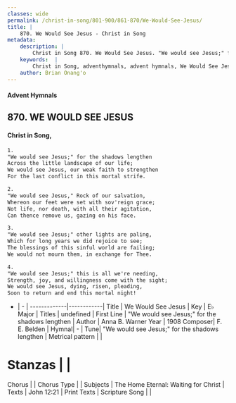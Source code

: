 ```yaml
---
classes: wide
permalink: /christ-in-song/801-900/861-870/We-Would-See-Jesus/
title: |
    870. We Would See Jesus - Christ in Song
metadata:
    description: |
        Christ in Song 870. We Would See Jesus. "We would see Jesus;" for the shadows lengthen Across the little landscape of our life; We would see Jesus, our weak faith to strengthen For the last conflict in this mortal strife.
    keywords:  |
        Christ in Song, adventhymnals, advent hymnals, We Would See Jesus, "We would see Jesus;" for the shadows lengthen. 
    author: Brian Onang'o
---
```


#### Advent Hymnals
## 870. WE WOULD SEE JESUS
####  Christ in Song,

```txt
1.
"We would see Jesus;" for the shadows lengthen
Across the little landscape of our life;
We would see Jesus, our weak faith to strengthen
For the last conflict in this mortal strife.

2.
"We would see Jesus," Rock of our salvation,
Whereon our feet were set with sov'reign grace;
Not life, nor death, with all their agitation,
Can thence remove us, gazing on his face.

3.
"We would see Jesus;" other lights are paling,
Which for long years we did rejoice to see;
The blessings of this sinful world are failing;
We would not mourn them, in exchange for Thee.

4.
"We would see Jesus;" this is all we're needing,
Strength, joy, and willingness come with the sight;
We would see Jesus, dying, risen, pleading,
Soon to return and end this mortal night!


```

- |   -  |
-------------|------------|
Title | We Would See Jesus |
Key | E♭ Major |
Titles | undefined |
First Line | "We would see Jesus;" for the shadows lengthen |
Author | Anna B. Warner
Year | 1908
Composer| F. E. Belden |
Hymnal|  - |
Tune| "We would see Jesus;" for the shadows lengthen |
Metrical pattern | |
# Stanzas |  |
Chorus |  |
Chorus Type |  |
Subjects | The Home Eternal: Waiting for Christ |
Texts | John 12:21 |
Print Texts | 
Scripture Song |  |
    

